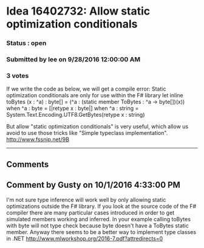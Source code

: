 # Idea 16402732: Allow static optimization conditionals #

### Status : open

### Submitted by lee on 9/28/2016 12:00:00 AM

### 3 votes

If we write the code as below, we will get a compile error: Static optimization conditionals are only for use within the F# library
let inline toBytes (x : ^a) : byte[] =
(^a : (static member ToBytes : ^a -> byte[])(x))
when ^a : byte = [|retype x : byte|]
when ^a : string = System.Text.Encoding.UTF8.GetBytes(retype x : string)

But allow "static optimization conditionals" is very useful, which allow us avoid to use those tricks like "Simple typeclass implementation". http://www.fssnip.net/9B


------------------------
## Comments


## Comment by Gusty on 10/1/2016 4:33:00 PM
I'm not sure type inference will work well by only allowing static optimizations outside the F# library.
If you look at the source code of the F# compiler there are many particular cases introduced in order to get simulated members working and inferred.
In your example calling toBytes with byte will not type check because byte doesn't have a ToBytes static member.
Anyway there seems to be a better way to implement type classes in .NET http://www.mlworkshop.org/2016-7.pdf?attredirects=0

